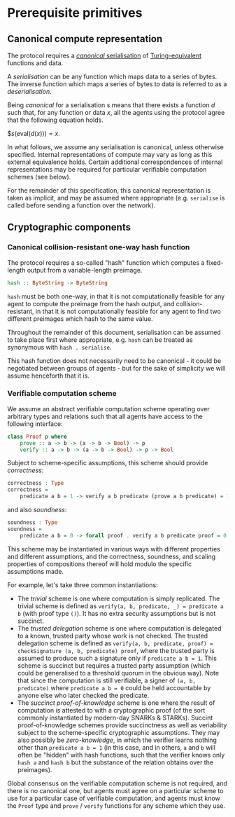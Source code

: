 # Prerequisite primitives

## Canonical compute representation

The protocol requires a [*canonical* serialisation](../glossary.md#canonical-serialization) of [Turing-equivalent](../glossary.md#turing-complete) functions and data.

A *serialisation* can be any function which maps data to a series of bytes. The inverse function which maps a series of bytes to data is referred to as a *deserialisation*.

Being *canonical* for a serialisation $s$ means that there exists a function $d$
such that, for any function or data $x$, all the agents using the protocol agree
that the following equation holds.

$$s(\mathsf{eval}(d(x))) = x.$

In what follows, we assume any serialisation is canonical, unless otherwise specified. Internal representations of compute may vary as long as this external equivalence holds. Certain additional correspondences of internal representations may be required for particular verifiable computation schemes (see below).

<!-- TODO: continue from this point -->

For the remainder of this specification, this canonical representation is taken as implicit, and may be assumed where appropriate (e.g. `serialise` is called before sending a function over the network).

## Cryptographic components

### Canonical collision-resistant one-way hash function

The protocol requires a so-called "hash" function which computes a fixed-length output from a variable-length preimage.

```haskell
hash :: ByteString -> ByteString
```

`hash` must be both one-way, in that it is not computationally feasible for any agent to compute the preimage from the hash output, and collision-resistant, in that it is not computationally feasible for any agent to find two different preimages which hash to the same value.

Throughout the remainder of this document, serialisation can be assumed to take place first where appropriate, e.g. `hash` can be treated as synonymous with `hash . serialise`.

This hash function does not necessarily need to be canonical - it could be negotiated between groups of agents - but for the sake of simplicity we will assume henceforth that it is.

### Verifiable computation scheme

We assume an abstract verifiable computation scheme operating over arbitrary types and relations such that all agents have access to the following interface:

```haskell
class Proof p where
    prove :: a -> b -> (a -> b -> Bool) -> p
    verify :: a -> b -> (a -> b -> Bool) -> p -> Bool
```

Subject to scheme-specific assumptions, this scheme should provide _correctness_:

```haskell
correctness : Type
correctness =
    predicate a b = 1 -> verify a b predicate (prove a b predicate) = 1
```

and also _soundness_:

```haskell
soundness : Type
soundness =
    predicate a b = 0 -> forall proof . verify a b predicate proof = 0
```

This scheme may be instantiated in various ways with different properties and different assumptions, and the correctness, soundness, and scaling properties of compositions thereof will hold modulo the specific assumptions made.

For example, let's take three common instantiations:

- The _trivial_ scheme is one where computation is simply replicated. The trivial scheme is defined as `verify(a, b, predicate, _) = predicate a b` (with proof type `()`). It has no extra security assumptions but is not succinct.
- The _trusted delegation_ scheme is one where computation is delegated to a known, trusted party whose work is not checked. The trusted delegation scheme is defined as `verify(a, b, predicate, proof) = checkSignature (a, b, predicate) proof`, where the trusted party is assumed to produce such a signature only if `predicate a b = 1`. This scheme is succinct but requires a trusted party assumption (which could be generalised to a threshold quorum in the obvious way). Note that since the computation is still verifiable, a signer of `(a, b, predicate)` where `predicate a b = 0` could be held accountable by anyone else who later checked the predicate.
- The _succinct proof-of-knowledge_ scheme is one where the result of computation is attested to with a cryptographic proof (of the sort commonly instantiated by modern-day SNARKs & STARKs). Succint proof-of-knowledge schemes provide succinctness as well as veriability subject to the scheme-specific cryptographic assumptions. They may also possibly be _zero-knowledge_, in which the verifier learns nothing other than `predicate a b = 1` (in this case, and in others, `a` and `b` will often be "hidden" with hash functions, such that the verifier knows only `hash a` and `hash b` but the substance of the relation obtains over the preimages).

Global consensus on the verifiable computation scheme is not required, and there is no canonical one, but agents must agree on a particular scheme to use for a particular case of verifiable computation, and agents must know the `Proof` type and `prove` / `verify` functions for any scheme which they use.

```
```